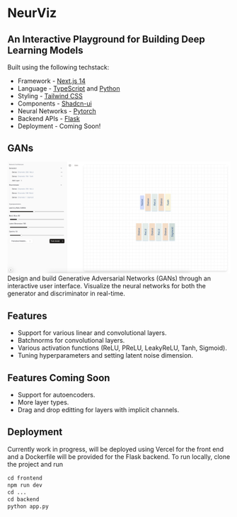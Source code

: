 # NeurViz 
## An Interactive Playground for Building Deep Learning Models 
Built using the following techstack: 
- Framework - [Next.js 14](https://nextjs.org/13)
- Language - [TypeScript](https://www.typescriptlang.org) and [Python](https://www.python.org/)
- Styling - [Tailwind CSS](https://tailwindcss.com)
- Components - [Shadcn-ui](https://ui.shadcn.com)
- Neural Networks - [Pytorch](https://pytorch.org/)
- Backend APIs - [Flask](https://flask.palletsprojects.com/en/stable/)
- Deployment - Coming Soon!

## GANs 
![GANBuilder](Readme/GANBuilder.png)
Design and build Generative Adversarial Networks (GANs) through an interactive user interface. Visualize the neural networks for both the generator and discriminator in real-time.

## Features 
- Support for various linear and convolutional layers. 
- Batchnorms for convolutional layers. 
- Various activation functions (ReLU, PReLU, LeakyReLU, Tanh, Sigmoid).
- Tuning hyperparameters and setting latent noise dimension.

## Features Coming Soon 
- Support for autoencoders.
- More layer types.
- Drag and drop editting for layers with implicit channels.

## Deployment 
Currently work in progress, will be deployed using Vercel for the front end and a Dockerfile will be provided for the Flask backend. To run locally, clone the project and run
```
cd frontend
npm run dev
cd ...
cd backend 
python app.py
```